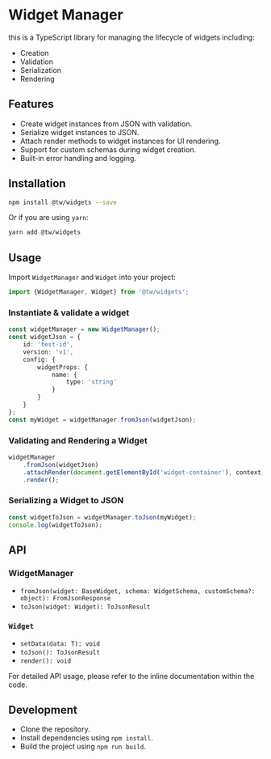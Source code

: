 
# Widget Manager

this is a TypeScript library for managing the lifecycle of widgets including:
- Creation
- Validation
- Serialization
- Rendering

## Features

- Create widget instances from JSON with validation.
- Serialize widget instances to JSON.
- Attach render methods to widget instances for UI rendering.
- Support for custom schemas during widget creation.
- Built-in error handling and logging.

## Installation

```sh
npm install @tw/widgets --save
```

Or if you are using `yarn`:

```sh
yarn add @tw/widgets
```

## Usage

Import `WidgetManager` and `Widget` into your project:

```typescript
import {WidgetManager, Widget} from '@tw/widgets';
```

### Instantiate & validate a widget

```typescript
const widgetManager = new WidgetManager();
const widgetJson = {
    id: 'test-id',
    version: 'v1',
    config: {
        widgetProps: {
            name: {
                type: 'string'
            }
        }
    }
};
const myWidget = widgetManager.fromJson(widgetJson); 
```

### Validating and Rendering a Widget

```typescript
widgetManager
    .fromJson(widgetJson)
    .attachRender(document.getElementById('widget-container'), context)
    .render();
```

### Serializing a Widget to JSON

```typescript
const widgetToJson = widgetManager.toJson(myWidget);
console.log(widgetToJson);
```

## API

### WidgetManager

- ```fromJson(widget: BaseWidget, schema: WidgetSchema, customSchema?: object): FromJsonResponse```
- `toJson(widget: Widget): ToJsonResult`

### `Widget`

- `setData(data: T): void`
- `toJson(): ToJsonResult`
- `render(): void`

For detailed API usage, please refer to the inline documentation within the code.

## Development

- Clone the repository.
- Install dependencies using `npm install`.
- Build the project using `npm run build`.
